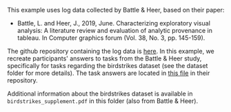 This example uses log data collected by Battle & Heer, based on their paper:
* Battle, L. and Heer, J., 2019, June. Characterizing exploratory visual analysis: A literature review and evaluation of analytic provenance in tableau. In Computer graphics forum (Vol. 38, No. 3, pp. 145-159).

The github repository containing the log data is [here](https://github.com/leibatt/characterizing-eva-tableau). In this example, we recreate participants' answers to tasks from the Battle & Heer study, specifically for tasks regarding the birdstrikes dataset (see the dataset folder for more details). The task answers are located in [this file](https://github.com/leibatt/characterizing-eva-tableau/blob/master/code/answer_types.csv) in their repository.

Additional information about the birdstrikes dataset is available in `birdstrikes_supplement.pdf` in this folder (also from Battle & Heer).
